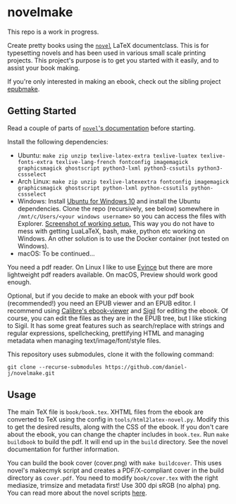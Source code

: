 # novelmake

This repo is a work in progress.

Create pretty books using the [`novel`](https://www.ctan.org/pkg/novel) LaTeX documentclass. This is for typesetting novels and has been used in various small scale printing projects. This project's purpose is to get you started with it easily, and to assist your book making.

If you're only interested in making an ebook, check out the sibling project [epubmake](https://github.com/daniel-j/epubmake).

## Getting Started

Read a couple of parts of [`novel`'s documentation](http://mirrors.ctan.org/macros/luatex/latex/novel/doc/novel-documentation.html) before starting.

Install the following dependencies:

- Ubuntu: `make zip unzip texlive-latex-extra texlive-luatex texlive-fonts-extra texlive-lang-french fontconfig imagemagick graphicsmagick ghostscript python3-lxml python3-cssutils python3-cssselect`
- Arch Linux: `make zip unzip texlive-latexextra fontconfig imagemagick graphicsmagick ghostscript python-lxml python-cssutils python-cssselect`
- Windows: Install [Ubuntu for Windows 10](https://www.microsoft.com/en-us/p/ubuntu-1804-lts/9n9tngvndl3q) and install the Ubuntu dependencies. Clone the repo (recursively, see below) somewhere in `/mnt/c/Users/<your windows username>` so you can access the files with Explorer. [Screenshot of working setup.](https://images2.imgbox.com/af/f8/2CU9EKB8_o.png) This way you do not have to mess with getting LuaLaTeX, bash, make, python etc working on Windows. An other solution is to use the Docker container (not tested on Windows).
- macOS: To be continued...

You need a pdf reader. On Linux I like to use [Evince](https://wiki.gnome.org/Apps/Evince) but there are more lightweight pdf readers available. On macOS, Preview should work good enough.

Optional, but if you decide to make an ebook with your pdf book (recommended!) you need an EPUB viewer and an EPUB editor. I recommend using [Calibre's ebook-viewer](https://manual.calibre-ebook.com/viewer.html) and [Sigil](https://sigil-ebook.com/) for editing the ebook. Of course, you can edit the files as they are in the EPUB tree, but I like sticking to Sigil. It has some great features such as search/replace with strings and regular expressions, spellchecking, prettifying HTML and managing metadata when managing text/image/font/style files.

This repository uses submodules, clone it with the following command:

`git clone --recurse-submodules https://github.com/daniel-j/novelmake.git`

## Usage

The main TeX file is `book/book.tex`. XHTML files from the ebook are converted to TeX using the config in `tools/html2latex-novel.py`. Modify this to get the desired results, along with the CSS of the ebook. If you don't care about the ebook, you can change the chapter includes in `book.tex`. Run `make buildbook` to build the pdf. It will end up in the `build` directory. See the novel documentation for further information.

You can build the book cover (cover.png) with `make buildcover`. This uses novel's makecmyk script and creates a PDF/X-compliant cover in the build directory as `cover.pdf`. You need to modify `book/cover.tex` with the right mediasize, trimsize and metadata first! Use 300 dpi sRGB (no alpha) png. You can read more about the novel scripts [here](https://htmlpreview.github.io/?https://github.com/daniel-j/novel/blob/master/scripts/novel-scripts-README.html).
